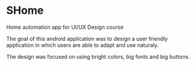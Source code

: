 # SHome
Home automation app for UI/UX Design course

The goal of this android application was to design a user friendly application in which users are able to adapt and use naturaly. 

The design was focused on using bright colors, big fonts and big buttons. 

